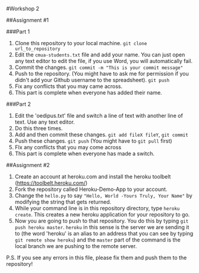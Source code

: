 #Workshop 2

##Assignment #1

###Part 1

1. Clone this repository to your local machine. `git clone url_to_repository`
2. Edit the `cmua-students.txt` file and add your name. You can just open any text editor to edit the file, if you use Word, you will automatically fail.
3. Commit the changes. `git commit -m "This is your commit message"`
4. Push to the repository. (You might have to ask me for permission if you didn't add your Github username to the spreadsheet). `git push`
5. Fix any conflicts that you may came across.
6. This part is complete when everyone has added their name.

###Part 2

1. Edit the 'oedipus.txt' file and switch a line of text with another line of text. Use any text editor.
2. Do this three times. 
3. Add and then commit these changes. `git add fileX fileY`, `git commit`
4. Push these changes. `git push` (You might have to `git pull` first)
5. FIx any conflicts that you may come across
6. This part is complete when everyone has made a switch.


##Assignment #2 

1. Create an account at heroku.com and install the heroku toolbelt (https://toolbelt.heroku.com/)
2. Fork the repository called Heroku-Demo-App to your account.
3. Change the `hello.py` to say `"Hello, World -Yours Truly, Your Name"` by modifying the string that gets returned.
4. While your command line is in this repository directory, type `heroku create`. This creates a new heroku application for your repository to go.
5. Now you are going to push to that repository. You do this by typing `git push heroku master`. `heroku` in this sense is the server we are sending it to (the word 'heroku' is an alias to an address that you can see by typing `git remote show heroku`) and the `master` part of the command is the local branch we are pushing to the remote server.


P.S. If you see any errors in this file, please fix them and push them to the repository!

 
 
